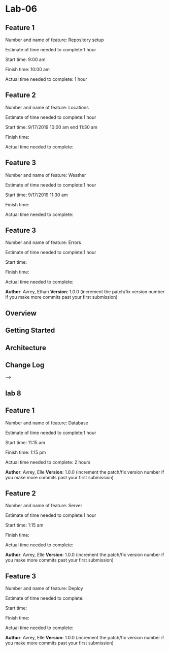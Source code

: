 # Lab-06
## Feature 1
Number and name of feature: Repository setup

Estimate of time needed to complete:1 hour

Start time: 9:00 am

Finish time: 10:00 am

Actual time needed to complete: 1 hour

## Feature 2

Number and name of feature: Locations

Estimate of time needed to complete:1 hour

Start time: 9/17/2019 10:00 am end 11:30 am

Finish time: 

Actual time needed to complete:


## Feature 3

Number and name of feature: Weather

Estimate of time needed to complete:1 hour

Start time: 9/17/2019 11:30 am 

Finish time: 

Actual time needed to complete:


## Feature 3

Number and name of feature: Errors

Estimate of time needed to complete:1 hour

Start time: 

Finish time: 

Actual time needed to complete:

**Author**: Avrey, Ethan
**Version**: 1.0.0 (increment the patch/fix version number if you make more commits past your first submission)

## Overview
<!-- Provide a high level overview of what this application is and why you are building it, beyond the fact that it's an assignment for this class. (i.e. What's your problem domain?) -->


## Getting Started
<!-- What are the steps that a user must take in order to build this app on their own machine and get it running? -->

## Architecture
<!-- Provide a detailed description of the application design. What technologies (languages, libraries, etc) you're using, and any other relevant design information. -->

## Change Log
<!-- Use this area to document the iterative changes made to your application as each feature is successfully implemented. Use time stamps. Here's an examples:

01-01-2001 4:59pm - Application now has a fully-functional express server, with a GET route for the location resource.

## Credits and Collaborations
<!-- Give credit (and a link) to other people or resources that helped you build this application. -->
-->

## lab 8

## Feature 1

Number and name of feature: Database

Estimate of time needed to complete:1 hour

Start time: 11:15 am

Finish time: 1:15 pm

Actual time needed to complete: 2 hours

**Author**: Avrey, Elle
**Version**: 1.0.0 (increment the patch/fix version number if you make more commits past your first submission)

## Feature 2

Number and name of feature: Server

Estimate of time needed to complete:1 hour

Start time: 1:15 am

Finish time: 

Actual time needed to complete: 

**Author**: Avrey, Elle
**Version**: 1.0.0 (increment the patch/fix version number if you make more commits past your first submission)

## Feature 3

Number and name of feature: Deploy

Estimate of time needed to complete:

Start time: 

Finish time:

Actual time needed to complete: 

**Author**: Avrey, Elle
**Version**: 1.0.0 (increment the patch/fix version number if you make more commits past your first submission)